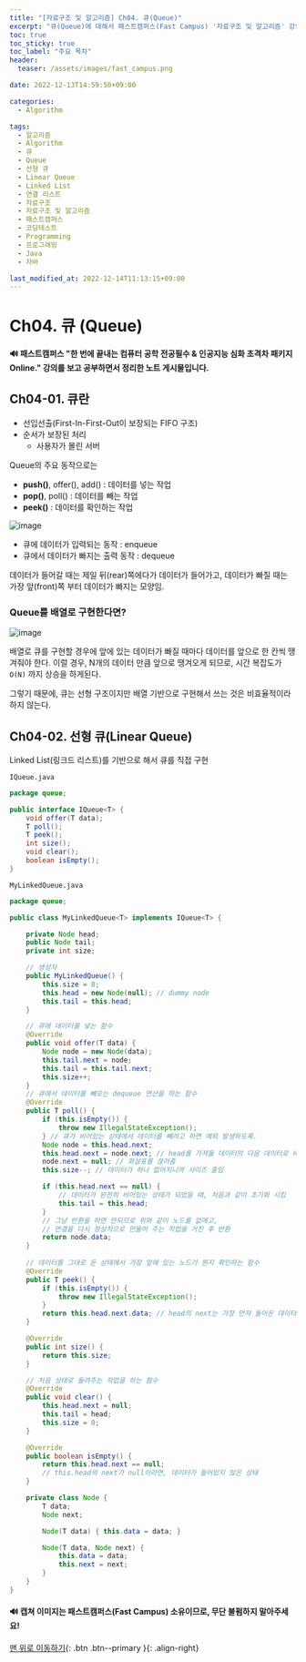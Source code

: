```yaml
---
title: "[자료구조 및 알고리즘] Ch04. 큐(Queue)"
excerpt: "큐(Queue)에 대해서 패스트캠퍼스(Fast Campus) '자료구조 및 알고리즘' 강의로 공부한 노트"
toc: true
toc_sticky: true
toc_label: "주요 목차"
header:
  teaser: /assets/images/fast_campus.png

date: 2022-12-13T14:59:50+09:00

categories:
  - Algorithm

tags:
  - 알고리즘
  - Algorithm
  - 큐
  - Queue
  - 선형 큐
  - Linear Queue
  - Linked List
  - 연결 리스트
  - 자료구조
  - 자료구조 및 알고리즘
  - 패스트캠퍼스
  - 코딩테스트
  - Programming
  - 프로그래밍
  - Java
  - 자바

last_modified_at: 2022-12-14T11:13:15+09:00
---
```


# Ch04. **큐 (Queue)**

<div class="notice">
    <h4>
        🔊 패스트캠퍼스 "한 번에 끝내는 컴퓨터 공학 전공필수 & 인공지능 심화 초격차 패키지 Online." 강의를 보고 공부하면서 정리한 노트 게시물입니다.
    </h4>
</div>

## Ch04-01. 큐란

- 선입선출(First-In-First-Out이 보장되는 FIFO 구조)
- 순서가 보장된 처리
  - 사용자가 몰린 서버

Queue의 주요 동작으로는

- **push()**, offer(), add() : 데이터를 넣는 작업
- **pop()**, poll() : 데이터를 빼는 작업
- **peek()** : 데이터를 확인하는 작업

![image](https://user-images.githubusercontent.com/78403443/207229496-179e4850-385c-4e21-a9f5-0b767f33b48a.png)

- 큐에 데이터가 입력되는 동작 : enqueue
- 큐에서 데이터가 빠지는 출력 동작 : dequeue

데이터가 들어갈 때는 제일 뒤(rear)쪽에다가 데이터가 들어가고, 데이터가 빠질 때는 가장 앞(front)쪽 부터 데이터가 빠지는 모양임.

### Queue를 배열로 구현한다면?

![image](https://user-images.githubusercontent.com/78403443/207230537-1395f24b-4611-4b89-8f53-af2d1fd75934.png)

배열로 큐를 구현할 경우에 앞에 있는 데이터가 빠질 때마다 데이터를 앞으로 한 칸씩 땡겨줘야 한다. 이럴 경우, N개의 데이터 만큼 앞으로 땡겨오게 되므로, 시간 복잡도가 `O(N)` 까지 상승을 하게된다.

그렇기 때문에, 큐는 선형 구조이지만 배열 기반으로 구현해서 쓰는 것은 비효율적이라 하지 않는다.

## Ch04-02. 선형 큐(Linear Queue)

Linked List(링크드 리스트)를 기반으로 해서 큐를 직접 구현

`IQueue.java`

```java
package queue;

public interface IQueue<T> {
    void offer(T data);
    T poll();
    T peek();
    int size();
    void clear();
    boolean isEmpty();
}
```

`MyLinkedQueue.java`

```java
package queue;

public class MyLinkedQueue<T> implements IQueue<T> {

    private Node head;
    public Node tail;
    private int size;

    // 생성자
    public MyLinkedQueue() {
        this.size = 0;
        this.head = new Node(null); // dummy node
        this.tail = this.head;
    }

    // 큐에 데이터를 넣는 함수
    @Override
    public void offer(T data) {
        Node node = new Node(data);
        this.tail.next = node;
        this.tail = this.tail.next;
        this.size++;
    }
    // 큐에서 데이터를 빼오는 dequeue 연산을 하는 함수
    @Override
    public T poll() {
        if (this.isEmpty()) {
            throw new IllegalStateException();
        } // 큐가 비어있는 상태에서 데이터를 빼려고 하면 예외 발생하도록.
        Node node = this.head.next;
        this.head.next = node.next; // head를 가져올 데이터의 다음 데이터로 바꿈
        node.next = null; // 화살표를 끊어줌
        this.size--; // 데이터가 하나 없어지니까 사이즈 줄임

        if (this.head.next == null) {
            // 데이터가 완전히 비어있는 상태가 되었을 때, 처음과 같이 초기화 시킴
            this.tail = this.head;
        }
        // 그냥 반환을 하면 안되므로 위와 같이 노드를 없애고,
        // 연결을 다시 정상적으로 만들어 주는 작업을 거친 후 반환
        return node.data;
    }
	
    // 데이터를 그대로 둔 상태에서 가장 앞에 있는 노드가 뭔지 확인하는 함수
    @Override
    public T peek() {
        if (this.isEmpty()) {
            throw new IllegalStateException();
        }
        return this.head.next.data; // head의 next는 가장 먼저 들어온 데이터를 갖고 있기 때문
    }

    @Override
    public int size() {
        return this.size;
    }

    // 처음 상태로 돌려주는 작업을 하는 함수
    @Override
    public void clear() {
        this.head.next = null;
        this.tail = head;
        this.size = 0;
    }

    @Override
    public boolean isEmpty() {
        return this.head.next == null;
        // this.head의 next가 null이라면, 데이터가 들어있지 않은 상태
    }

    private class Node {
        T data;
        Node next;

        Node(T data) { this.data = data; }

        Node(T data, Node next) {
            this.data = data;
            this.next = next;
        }
    }
}
```

<div class="notice">
    <h4>
        🔊 캡쳐 이미지는 패스트캠퍼스(Fast Campus) 소유이므로, 무단 불펌하지 말아주세요!
    </h4>
</div>

[맨 위로 이동하기](#){: .btn .btn--primary }{: .align-right}